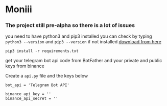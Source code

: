 # Moniii
### The project still pre-alpha so there is a lot of issues 

you need to have python3 and pip3 installed 
you can check by typing `python3 --version` and `pip3 --version`
if not installed [download from here](https://www.python.org/downloads/)

`pip3 install -r requirements.txt` 

get your telegram bot api code from BotFather
and your private and public keys from binance 

Create a `api.py` file and the keys below
``` 
bot_api = 'Telegram Bot API'

binance_api_key = ''
binance_api_secret = '' 
```